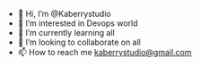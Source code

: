 - 👋 Hi, I’m @Kaberrystudio
- 👀 I’m interested in Devops world
- 🌱 I’m currently learning all 
- 💞️ I’m looking to collaborate on all
- 📫 How to reach me kaberrystudio@gmail.com

<!---
Kaberrystudio/Kaberrystudio is a ✨ special ✨ repository because its `README.md` (this file) appears on your GitHub profile.
You can click the Preview link to take a look at your changes.
--->
